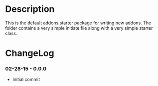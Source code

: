 Description
=============

This is the default addons starter package for writing new addons. The folder contains a very simple initiate file along with a very simple starter class.

ChangeLog
====================

### 02-28-15 - 0.0.0
- Initial commit
